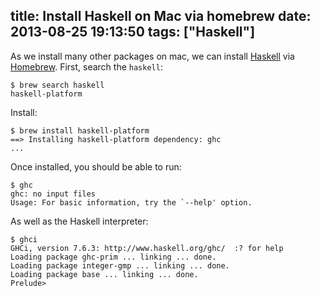 title: Install Haskell on Mac via homebrew
date: 2013-08-25 19:13:50
tags: ["Haskell"]
---

As we install many other packages on mac, we can install [Haskell](www.haskell.org) via [Homebrew](http://brew.sh/).
First, search the `haskell`:
```
$ brew search haskell
haskell-platform
```

Install:
```
$ brew install haskell-platform
==> Installing haskell-platform dependency: ghc
...
```

Once installed, you should be able to run:
```
$ ghc
ghc: no input files
Usage: For basic information, try the `--help' option.
```

As well as the Haskell interpreter:
```
$ ghci
GHCi, version 7.6.3: http://www.haskell.org/ghc/  :? for help
Loading package ghc-prim ... linking ... done.
Loading package integer-gmp ... linking ... done.
Loading package base ... linking ... done.
Prelude>
```
